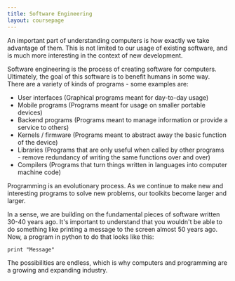 ```yaml
---
title: Software Engineering
layout: coursepage
---
```


An important part of understanding computers is how exactly we take advantage of them. This is not limited to our usage of existing software, and is much more interesting in the context of new development.

Software engineering is the process of creating software for computers. Ultimately, the goal of this software is to benefit humans in some way. There are a variety of kinds of programs - some examples are:

- User interfaces (Graphical programs meant for day-to-day usage)
- Mobile programs (Programs meant for usage on smaller portable devices)
- Backend programs (Programs meant to manage information or provide a service to others)
- Kernels / firmware (Programs meant to abstract away the basic function of the device)
- Libraries (Programs that are only useful when called by other programs - remove redundancy of writing the same functions over and over)
- Compilers (Programs that turn things written in languages into computer machine code)

Programming is an evolutionary process. As we continue to make new and interesting programs to solve new problems, our toolkits become larger and larger.

In a sense, we are building on the fundamental pieces of software written 30-40 years ago. It's important to understand that you wouldn't be able to do something like printing a message to the screen almost 50 years ago. Now, a program in python to do that looks like this:

    print "Message"

The possibilities are endless, which is why computers and programming are a growing and expanding industry.
